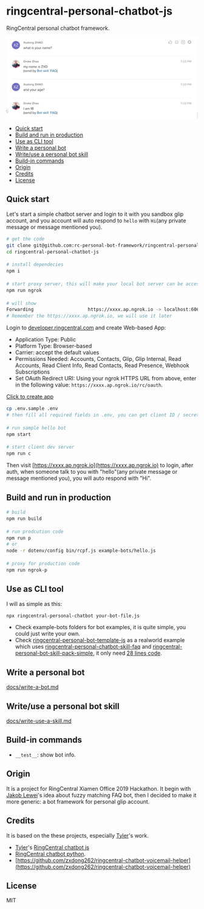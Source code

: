 # ringcentral-personal-chatbot-js <!-- omit in toc -->

RingCentral personal chatbot framework.

![ ](https://github.com/rc-personal-bot-framework/ringcentral-personal-chatbot-skill-faq/raw/master/screenshots/s1.png)

- [Quick start](#quick-start)
- [Build and run in production](#build-and-run-in-production)
- [Use as CLI tool](#use-as-cli-tool)
- [Write a personal bot](#write-a-personal-bot)
- [Write/use a personal bot skill](#writeuse-a-personal-bot-skill)
- [Build-in commands](#build-in-commands)
- [Origin](#origin)
- [Credits](#credits)
- [License](#license)

## Quick start

Let's start a simple chatbot server and login to it with you sandbox glip account, and you account will auto respond to `hello` with `Hi`(any private message or message mentioned you).

```bash
# get the code
git clone git@github.com:rc-personal-bot-framework/ringcentral-personal-chatbot-js.git
cd ringcentral-personal-chatbot-js

# install dependecies
npm i

# start proxy server, this will make your local bot server can be accessed by RingCentral service
npm run ngrok

# will show
Forwarding                    https://xxxx.ap.ngrok.io -> localhost:6066
# Remember the https://xxxx.ap.ngrok.io, we will use it later
```

Login to [developer.ringcentral.com](https://developer.ringcentral.com/) and create Web-based App:

- Application Type: Public
- Platform Type: Browser-based
- Carrier: accept the default values
- Permissions Needed: Accounts, Contacts, Glip, Glip Internal, Read Accounts, Read Client Info, Read Contacts, Read Presence, Webhook Subscriptions
- Set OAuth Redirect URI: Using your ngrok HTTPS URL from above, enter in the following value: `https://xxxx.ap.ngrok.io/rc/oauth`.

<a href="https://developer.ringcentral.com/new-app?name=Sample+Personal+Bot+App&desc=A+sample+app+created+in+conjunction+with+the+ringcentral+personal+bot+framework&public=true&type=BrowserBased&carriers=7710,7310,3420&permissions=Accounts,Contacts,Glip,GlipInternal,ReadAccounts,ReadClientInfo,ReadContacts,ReadPresence,WebhookSubscriptions&redirectUri=" target="_blank">Click to create app</a>

```bash
cp .env.sample .env
# then fill all required fields in .env, you can get client ID / secret from app setting

# run sample hello bot
npm start

# start client dev server
npm run c

```

Then visit [https://xxxx.ap.ngrok.io](https://xxxx.ap.ngrok.io) to login, after auth, when someone talk to you with "hello"(any private message or message mentioned you), you will auto respond with "Hi".

## Build and run in production

```bash
# build
npm run build

# run prodcution code
npm run p
# or
node -r dotenv/config bin/rcpf.js example-bots/hello.js

# proxy for production code
npm run ngrok-p
```

## Use as CLI tool

I will as simple as this:

```bash
npx ringcentral-personal-chatbot your-bot-file.js
```

- Check example-bots folders for bot examples, it is quite simple, you could just write your own.
- Check [ringcentral-personal-bot-template-js](https://github.com/rc-personal-bot-framework/ringcentral-personal-bot-template-js) as a realworld example which uses [ringcentral-personal-chatbot-skill-faq](https://github.com/rc-personal-bot-framework/ringcentral-personal-chatbot-skill-faq) and [ringcentral-personal-bot-skill-pack-simple](https://github.com/rc-personal-bot-framework/ringcentral-personal-bot-skill-pack-simple), it only need [28 lines code](https://github.com/rc-personal-bot-framework/ringcentral-personal-bot-template-js/blob/master/src/server/index.js).

## Write a personal bot

[docs/write-a-bot.md](docs/write-a-bot.md)

## Write/use a personal bot skill

[docs/write-use-a-skill.md](docs/write-use-a-skill.md)

## Build-in commands

- `__test__`: show bot info.

## Origin

It is a project for RingCentral Xiamen Office 2019 Hackathon. It begin with [Jakob Lewei](https://github.com/orgs/rc-personal-bot-framework/people/jakob-lewei)'s idea about fuzzy matching FAQ bot, then I decided to make it more generic: a bot framework for personal glip account.

## Credits

It is based on the these projects, especially [Tyler](https://github.com/tylerlong)'s work.

- [Tyler](https://github.com/tylerlong)'s [RingCentral chatbot js](https://github.com/ringcentral/ringcentral-chatbot-js)
- [RingCentral chatbot python](https://github.com/zxdong262/ringcentral-chatbot-python).
- [https://github.com/zxdong262/ringcentral-chatbot-voicemail-helper](https://github.com/zxdong262/ringcentral-chatbot-voicemail-helper)

## License

MIT
